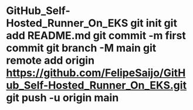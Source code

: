 # GitHub_Self-Hosted_Runner_On_EKS git init git add README.md git commit -m first commit git branch -M main git remote add origin https://github.com/FelipeSaijo/GitHub_Self-Hosted_Runner_On_EKS.git git push -u origin main
